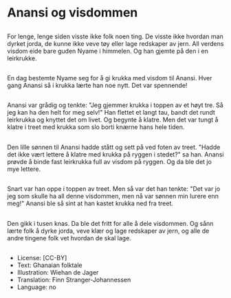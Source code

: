 # Anansi og visdommen

##
For lenge, lenge siden visste ikke folk noen ting. De visste ikke hvordan man dyrket jorda, de kunne ikke veve tøy eller lage redskaper av jern. All verdens visdom eide bare guden Nyame i himmelen. Og han gjemte på den i en leirkrukke.

##
En dag bestemte Nyame seg for å gi krukka med visdom til Anansi. Hver gang Anansi så i krukka lærte han noe nytt. Det var spennende!

##
Anansi var grådig og tenkte: "Jeg gjemmer krukka i toppen av et høyt tre. Så jeg kan ha den helt for meg selv!" Han flettet et langt tau, bandt det rundt leirkrukka og knyttet det om livet. Og begynte å klatre. Men det var tungt å klatre i treet med krukka som slo borti knærne hans hele tiden.

##
Den lille sønnen til Anansi hadde stått og sett på ved foten av treet. "Hadde det ikke vært lettere å klatre med krukka på ryggen i stedet?" sa han. Anansi prøvde å binde fast leirkrukka full av visdom på ryggen. Og da ble det jo mye lettere.

##
Snart var han oppe i toppen av treet. Men så var det han tenkte: "Det var jo jeg som skulle ha all denne visdommen, men nå var sønnen min lurere enn meg!" Anansi ble så sint at han kastet krukka ned fra treet.

##
Den gikk i tusen knas. Da ble det fritt for alle å dele visdommen. Og sånn lærte folk å dyrke jorda, veve klær og lage redskaper av jern, og alle de andre tingene folk vet hvordan de skal lage.

##
* License: [CC-BY]
* Text: Ghanaian folktale
* Illustration: Wiehan de Jager
* Translation: Finn Stranger-Johannessen
* Language: no
